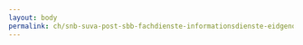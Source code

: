 ```yaml
---
layout: body
permalink: ch/snb-suva-post-sbb-fachdienste-informationsdienste-eidgenoessisches-departement-des-innern-schweizerisches-bundesarchiv/
---
```


